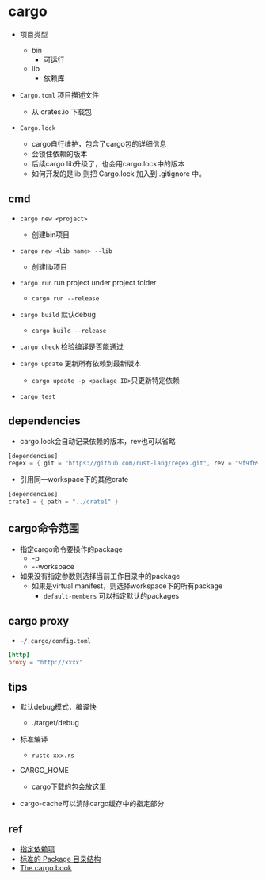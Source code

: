 # cargo

+ 项目类型
    + bin
        + 可运行
    + lib
        + 依赖库

+ `Cargo.toml` 项目描述文件
    + 从 crates.io 下载包

+ `Cargo.lock` 
    + cargo自行维护，包含了cargo包的详细信息
    + 会锁住依赖的版本
    + 后续cargo lib升级了，也会用cargo.lock中的版本
    + 如何开发的是lib,则把 Cargo.lock 加入到 .gitignore 中。

## cmd
+ `cargo new <project>` 
    + 创建bin项目

+ `cargo new <lib name> --lib`
    + 创建lib项目

+ `cargo run` run project under project folder
    + `cargo run --release`

+ `cargo build` 默认debug
    + `cargo build --release`

+ `cargo check` 检验编译是否能通过

+  `cargo update` 更新所有依赖到最新版本
    + `cargo update -p <package ID>`只更新特定依赖

+ `cargo test`

## dependencies

+ cargo.lock会自动记录依赖的版本，rev也可以省略
```rust
[dependencies]
regex = { git = "https://github.com/rust-lang/regex.git", rev = "9f9f693" }
```

+ 引用同一workspace下的其他crate
```rust
[dependencies]
crate1 = { path = "../crate1" }
```

## cargo命令范围
+ 指定cargo命令要操作的package
    + -p
    + --workspace
+ 如果没有指定参数则选择当前工作目录中的package
    + 如果是virtual manifest，则选择workspace下的所有package
        + `default-members` 可以指定默认的packages


## cargo proxy
+ `~/.cargo/config.toml`
```toml
[http]
proxy = "http://xxxx"
```

## tips
+ 默认debug模式，编译快
    + ./target/debug

+ 标准编译
    + `rustc xxx.rs`

+ CARGO_HOME 
    + cargo下载的包会放这里

+  cargo-cache可以清除cargo缓存中的指定部分

## ref
+ [指定依赖项](https://course.rs/cargo/reference/specify-deps.html)
+ [标准的 Package 目录结构](https://course.rs/cargo/guide/package-layout.html)
+ [The cargo book](https://doc.rust-lang.org/cargo/reference/specifying-dependencies.html)